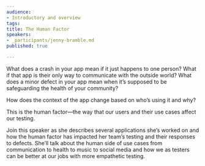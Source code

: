 ```yaml
---
audience:
- Introductory and overview
tags:
title: The Human Factor
speakers:
- _participants/jenny-bramble.md
published: true

---
```

What does a crash in your app mean if it just happens to one person? What if that app is their only way to communicate with the outside world? What does a minor defect in your app mean when it’s supposed to be safeguarding the health of your community?

How does the context of the app change based on who’s using it and why?

This is the human factor—the way that our users and their use cases affect our testing.

Join this speaker as she describes several applications she’s worked on and how the human factor has impacted her team’s testing and their responses to defects. She’ll talk about the human side of use cases from communication to health to music to social media and how we as testers can be better at our jobs with more empathetic testing.
